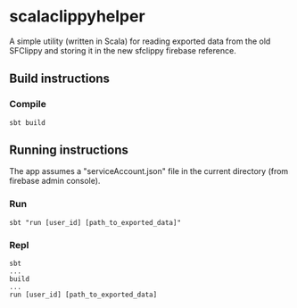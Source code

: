 # scalaclippyhelper

A simple utility (written in Scala) for reading exported data from the old SFClippy  and storing it in the new sfclippy firebase reference.

## Build instructions

### Compile

```
sbt build
```

## Running instructions

The app assumes a "serviceAccount.json" file in the current directory (from firebase admin console).

### Run

```
sbt "run [user_id] [path_to_exported_data]"
```

### Repl

```
sbt
...
build
...
run [user_id] [path_to_exported_data]
```
